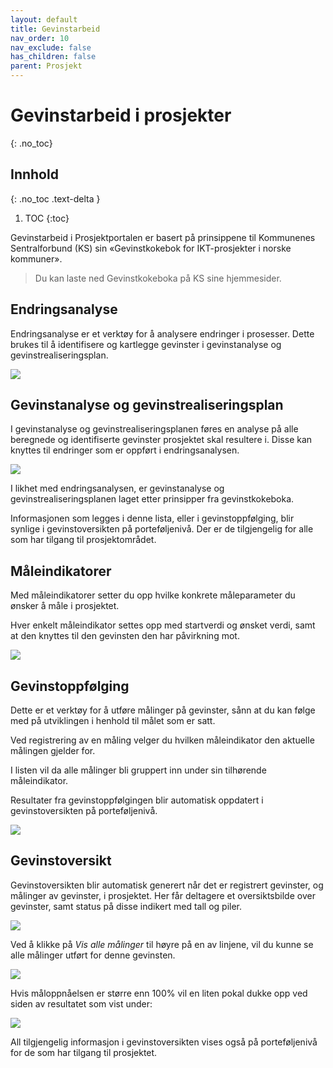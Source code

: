 ```yaml
---
layout: default
title: Gevinstarbeid
nav_order: 10
nav_exclude: false
has_children: false
parent: Prosjekt
---
```


# Gevinstarbeid i prosjekter
{: .no_toc}

## Innhold
{: .no_toc .text-delta }

1. TOC
{:toc}

Gevinstarbeid i Prosjektportalen er basert på prinsippene til Kommunenes Sentralforbund (KS) sin «Gevinstkokebok for IKT-prosjekter i norske kommuner».

> Du kan laste ned Gevinstkokeboka på KS sine hjemmesider.

## Endringsanalyse

Endringsanalyse er et verktøy for å analysere endringer i prosesser. Dette brukes til å identifisere og kartlegge gevinster i gevinstanalyse og gevinstrealiseringsplan.

![](./media/image81.png)

## Gevinstanalyse og gevinstrealiseringsplan

I gevinstanalyse og gevinstrealiseringsplanen føres en analyse på alle beregnede og identifiserte gevinster prosjektet skal resultere i. Disse kan knyttes til endringer som er oppført i endringsanalysen.

![](./media/image82.png)

I likhet med endringsanalysen, er gevinstanalyse og
gevinstrealiseringsplanen laget etter prinsipper fra gevinstkokeboka.

Informasjonen som legges i denne lista, eller i gevinstoppfølging, blir synlige i gevinstoversikten på porteføljenivå. Der er de tilgjengelig for alle som har tilgang til prosjektområdet.

## Måleindikatorer

Med måleindikatorer setter du opp hvilke konkrete måleparameter du ønsker å måle i prosjektet.

Hver enkelt måleindikator settes opp med startverdi og ønsket verdi, samt at den knyttes til den gevinsten den har påvirkning mot.

![](./media/image83.png)

## Gevinstoppfølging

Dette er et verktøy for å utføre målinger på gevinster, sånn at du kan følge med på utviklingen i henhold til målet som er satt.

Ved registrering av en måling velger du hvilken måleindikator den
aktuelle målingen gjelder for.

I listen vil da alle målinger bli gruppert inn under sin tilhørende måleindikator.

Resultater fra gevinstoppfølgingen blir automatisk oppdatert i
gevinstoversikten på porteføljenivå.

![](./media/image84.png)

## Gevinstoversikt

Gevinstoversikten blir automatisk generert når det er registrert
gevinster, og målinger av gevinster, i prosjektet. Her får deltagere et oversiktsbilde over gevinster, samt status på disse indikert med tall og piler.

![](./media/image85.png)

Ved å klikke på *Vis alle målinger* til høyre på en av linjene, vil du kunne se alle målinger utført for denne gevinsten.

![](./media/image86.png)

Hvis måloppnåelsen er større enn 100% vil en liten pokal dukke opp ved siden av resultatet som vist under:

![](./media/image87.png)

All tilgjengelig informasjon i gevinstoversikten vises også på
porteføljenivå for de som har tilgang til prosjektet.